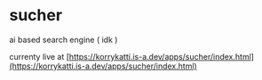 # sucher
ai based search engine ( idk )

currenty live at [https://korrykatti.is-a.dev/apps/sucher/index.html](https://korrykatti.is-a.dev/apps/sucher/index.html)

